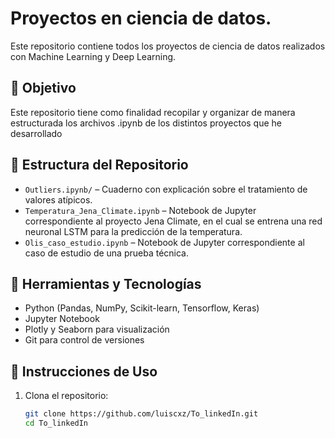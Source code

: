 # Proyectos en ciencia de datos.

Este repositorio contiene todos los proyectos de ciencia de datos realizados con Machine Learning y Deep Learning. 

## 🎯 Objetivo

Este repositorio tiene como finalidad recopilar y organizar de manera estructurada los archivos .ipynb de los distintos proyectos que he desarrollado 

## 📁 Estructura del Repositorio

- `Outliers.ipynb/` – Cuaderno con explicación sobre el tratamiento de valores atípicos.
- `Temperatura_Jena_Climate.ipynb` – Notebook de Jupyter correspondiente al proyecto Jena Climate, en el cual se entrena una red neuronal LSTM para la predicción de la temperatura.
- `Olis_caso_estudio.ipynb` – Notebook de Jupyter correspondiente al caso de estudio de una prueba técnica.


## 🧰 Herramientas y Tecnologías

- Python (Pandas, NumPy, Scikit-learn, Tensorflow, Keras)
- Jupyter Notebook
- Plotly y Seaborn para visualización
- Git para control de versiones

## 🚀 Instrucciones de Uso

1. Clona el repositorio:
   ```bash
   git clone https://github.com/luiscxz/To_linkedIn.git
   cd To_linkedIn
